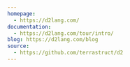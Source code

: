 ```yaml
---
homepage:
  - https://d2lang.com/
documentation:
  - https://d2lang.com/tour/intro/
blog: https://d2lang.com/blog
source:
  - https://github.com/terrastruct/d2
---
```

